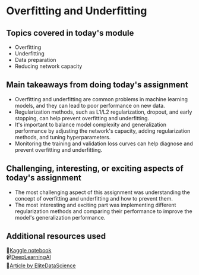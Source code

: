 # Overfitting and Underfitting

## Topics covered in today's module
* Overfitting
* Underfitting
* Data preparation
* Reducing network capacity

## Main takeaways from doing today's assignment
* Overfitting and underfitting are common problems in machine learning models, and they can lead to poor performance on new data.
* Regularization methods, such as L1/L2 regularization, dropout, and early stopping, can help prevent overfitting and underfitting.
* It's important to balance model complexity and generalization performance by adjusting the network's capacity, adding regularization methods, and tuning hyperparameters.
* Monitoring the training and validation loss curves can help diagnose and prevent overfitting and underfitting.

## Challenging, interesting, or exciting aspects of today's assignment
* The most challenging aspect of this assignment was understanding the concept of overfitting and underfitting and how to prevent them. 
* The most interesting and exciting part was implementing different regularization methods and comparing their performance to improve the model's generalization performance.
## Additional resources used 
📓[Kaggle notebook](https://www.kaggle.com/ryanholbrook/overfitting-and-underfitting)<br>
📹[DeepLearningAI](https://www.youtube.com/watch?v=SjQyLhQIXSM)<br>
📝[Article by EliteDataScience](https://elitedatascience.com/overfitting-in-machine-learning)<br>
